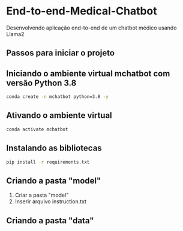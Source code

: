 # End-to-end-Medical-Chatbot
Desenvolvendo aplicação end-to-end de um chatbot médico usando Llama2

## Passos para iniciar o projeto

## Iniciando o ambiente virtual mchatbot com versão Python 3.8
```zsh
conda create -n mchatbot python=3.8 -y
```

## Ativando o ambiente virtual
```zsh
conda activate mchatbot
```

## Instalando as bibliotecas
```zsh
pip install -r requirements.txt
```

## Criando a pasta "model"
1. Criar a pasta "model"
2. Inserir arquivo instruction.txt 

## Criando a pasta "data"